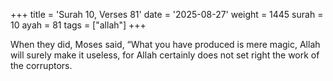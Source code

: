 +++
title = 'Surah 10, Verses 81'
date = '2025-08-27'
weight = 1445
surah = 10
ayah = 81
tags = ["allah"]
+++

When they did, Moses said, “What you have produced is mere magic, Allah will surely make it useless, for Allah certainly does not set right the work of the corruptors.